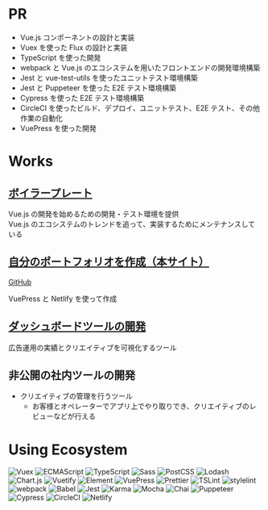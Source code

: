# PR

- Vue.js コンポーネントの設計と実装
- Vuex を使った Flux の設計と実装
- TypeScript を使った開発
- webpack と Vue.js のエコシステムを用いたフロントエンドの開発環境構築
- Jest と vue-test-utils を使ったユニットテスト環境構築
- Jest と Puppeteer を使った E2E テスト環境構築
- Cypress を使った E2E テスト環境構築
- CircleCI を使ったビルド、デプロイ、ユニットテスト、E2E テスト、その他作業の自動化
- VuePress を使った開発

# Works

## [ボイラープレート](https://github.com/kurosame/vuejs-boilerplate)

Vue.js の開発を始めるための開発・テスト環境を提供  
Vue.js のエコシステムのトレンドを追って、実装するためにメンテナンスしている

## [自分のポートフォリオを作成（本サイト）](https://portfolio-kurosame.netlify.com)

[GitHub](https://github.com/kurosame/portfolio)

VuePress と Netlify を使って作成

## [ダッシュボードツールの開発](https://cadashboard.jp)

広告運用の実績とクリエイティブを可視化するツール

## 非公開の社内ツールの開発

- クリエイティブの管理を行うツール
  - お客様とオペレーターでアプリ上でやり取りでき、クリエイティブのレビューなどが行える

# Using Ecosystem

![Vuex](/vuex.png 'Vuex')
![ECMAScript](/ecmascript.png 'ECMAScript')
![TypeScript](/typescript.png 'TypeScript')
![Sass](/sass.png 'Sass')
![PostCSS](/postcss.png 'PostCSS')
![Lodash](/lodash.png 'Lodash')
![Chart.js](/chartjs.png 'Chart.js')
![Vuetify](/vuetify.png 'Vuetify')
![Element](/element.png 'Element')
![VuePress](/vuepress.png 'VuePress')
![Prettier](/prettier.png 'Prettier')
![TSLint](/tslint.png 'TSLint')
![stylelint](/stylelint.png 'stylelint')
![webpack](/webpack.png 'webpack')
![Babel](/babel.png 'Babel')
![Jest](/jest.png 'Jest')
![Karma](/karma.png 'Karma')
![Mocha](/mocha.png 'Mocha')
![Chai](/chai.png 'Chai')
![Puppeteer](/puppeteer.png 'Puppeteer')
![Cypress](/cypress.png 'Cypress')
![CircleCI](/circleci.png 'CircleCI')
![Netlify](/netlify.png 'Netlify')
